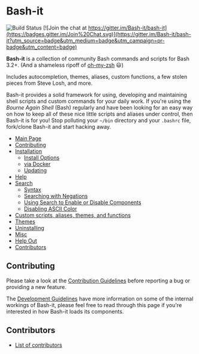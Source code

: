 # Bash-it
![Build Status](https://github.com/Bash-it/bash-it/workflows/CI/badge.svg?branch=master)
[![Join the chat at https://gitter.im/Bash-it/bash-it](https://badges.gitter.im/Join%20Chat.svg)](https://gitter.im/Bash-it/bash-it?utm_source=badge&utm_medium=badge&utm_campaign=pr-badge&utm_content=badge)

**Bash-it** is a collection of community Bash commands and scripts for Bash 3.2+.
(And a shameless ripoff of [oh-my-zsh](https://github.com/robbyrussell/oh-my-zsh) :smiley:)

Includes autocompletion, themes, aliases, custom functions, a few stolen pieces from Steve Losh, and more.

Bash-it provides a solid framework for using, developing and maintaining shell scripts and custom commands for your daily work.
If you're using the _Bourne Again Shell_ (Bash) regularly and have been looking for an easy way on how to keep all of these nice little scripts and aliases under control, then Bash-it is for you!
Stop polluting your `~/bin` directory and your `.bashrc` file, fork/clone Bash-it and start hacking away.

- [Main Page](https://bash-it.readthedocs.io/en/latest)
- [Contributing](#contributing)
- [Installation](https://bash-it.readthedocs.io/en/latest/installation)
  - [Install Options](https://bash-it.readthedocs.io/en/latest/installation/#install-options)
  - [via Docker](https://bash-it.readthedocs.io/en/latest/installation/#install-using-docker)
  - [Updating](https://bash-it.readthedocs.io/en/latest/installation/#updating)
- [Help](https://bash-it.readthedocs.io/en/latest/misc/#help-screens)
- [Search](https://bash-it.readthedocs.io/en/latest/commands/search)
  - [Syntax](https://bash-it.readthedocs.io/en/latest/commands/search/#syntax)
  - [Searching with Negations](
  https://bash-it.readthedocs.io/en/latest/commands/search/#searching-with-negations)
  - [Using Search to Enable or Disable Components](https://bash-it.readthedocs.io/en/latest/commands/search/#using-search-to-enable-or-disable-components)
  - [Disabling ASCII Color](https://bash-it.readthedocs.io/en/latest/commands/search/#disabling-ascii-color)
- [Custom scripts, aliases, themes, and functions](
  https://bash-it.readthedocs.io/en/latest/custom)
- [Themes](https://bash-it.readthedocs.io/en/latest/themes)
- [Uninstalling](https://bash-it.readthedocs.io/en/latest/uninstalling)
- [Misc](https://bash-it.readthedocs.io/en/latest/misc)
- [Help Out](https://bash-it.readthedocs.io/en/latest/#help-out)
- [Contributors](#contributors)

## Contributing

Please take a look at the [Contribution Guidelines](https://bash-it.readthedocs.io/en/latest/contributing) before reporting a bug or providing a new feature.

The [Development Guidelines](https://bash-it.readthedocs.io/en/latest/development) have more information on some of the internal workings of Bash-it,
please feel free to read through this page if you're interested in how Bash-it loads its components.

## Contributors

* [List of contributors][contribute]

[contribute]: https://github.com/Bash-it/bash-it/contributors
